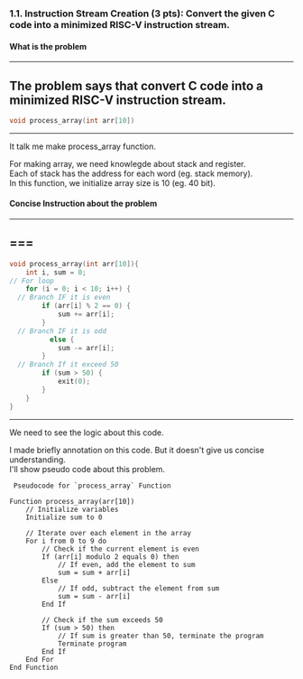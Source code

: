 ### 1.1. Instruction Stream Creation (3 pts): Convert the given C code into a minimized RISC-V instruction stream.

#### What is the problem 
------------------------

The problem says that convert C code into a minimized RISC-V instruction stream.
---
```c
void process_array(int arr[10])
```
---
It talk me make process_array function.  

For making array, we need knowlegde about stack and register.  
Each of stack has the address for each word (eg. stack memory).  
In this function, we initialize array size is 10 (eg. 40 bit).  


#### Concise Instruction about the problem 
------------------------

===
---
```c
void process_array(int arr[10]){
    int i, sum = 0;
// For loop
    for (i = 0; i < 10; i++) {
  // Branch IF it is even 
        if (arr[i] % 2 == 0) { 
            sum += arr[i]; 
        }
  // Branch IF it is odd
          else { 
            sum -= arr[i]; 
        }
  // Branch If it exceed 50
        if (sum > 50) { 
            exit(0); 
        } 
    } 
}
```
---

We need to see the logic about this code.  

  I made briefly annotation on this code. But it doesn't give us concise understanding.  
  I'll show pseudo code about this problem.  

     Pseudocode for `process_array` Function

```plaintext
Function process_array(arr[10])
    // Initialize variables
    Initialize sum to 0

    // Iterate over each element in the array
    For i from 0 to 9 do
        // Check if the current element is even
        If (arr[i] modulo 2 equals 0) then
            // If even, add the element to sum
            sum = sum + arr[i]
        Else
            // If odd, subtract the element from sum
            sum = sum - arr[i]
        End If

        // Check if the sum exceeds 50
        If (sum > 50) then
            // If sum is greater than 50, terminate the program
            Terminate program
        End If
    End For
End Function
```




